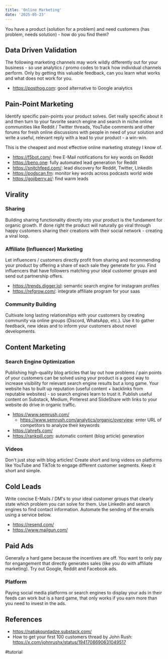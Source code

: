 ```yaml
---
title: 'Online Marketing'
date: '2025-05-23'
---
```

You have a product (solution for a problem) and need customers (has problem, needs solution) - how do you find them?

## Data Driven Validation

The following marketing channels may work wildly differently out for your business - so use analytics / promo codes to track how individual channels perform. Only by getting this valuable feedback, can you learn what works and what does not work for you.

- <https://posthog.com>: good alternative to Google analytics

## Pain-Point Marketing

Identify specific pain-points your product solves. Get really specific about it and then turn to your favorite search engine and search in niche online communities like Reddit / Twitter threads, YouTube comments and other forums for fresh online discussions with people in need of your solution and write a useful, relevant reply with a lead to your product - a win-win.

This is the cheapest and most effective online marketing strategy I know of.

- <https://f5bot.com/>: free E-Mail notifications for key words on Reddit
- <https://beno.one>: fully automated lead generation for Reddit
- <https://snitchfeed.com/>: lead discovery for Reddit, Twitter, LinkedIn
- <https://podscan.fm>: monitor key words across podcasts world wide
- <https://gojiberry.ai/>: find warm leads

## Virality

### Sharing

Building sharing functionality directly into your product is the fundament for organic growth. If done right the product will naturally go viral through happy customers sharing their creations with their social network - creating a viral loop.

### Affiliate (Influencer) Marketing

Let influencers / customers directly profit from sharing and recommending your product by offering a share of each sale they generate for you. Find influencers that have followers matching your ideal customer groups and send out partnership offers.

- <https://trends.digger.lol>: semantic search engine for instagram profiles
- <https://refgrow.com/>: integrate affiliate program for your saas

### Community Building

Cultivate long lasting relationships with your customers by creating community via online groups (Discord, WhatsApp, etc.). Use it to gather feedback, new ideas and to inform your customers about novel developments.

## Content Marketing

### Search Engine Optimization

Publishing high-quality blog articles that lay out how problems / pain points of your customers can be solved using your product is a good way to increase visibility for relevant search engine results but a long game. Your website has to built up reputation (useful content + backlinks from reputable websites) - so search engines learn to trust it. Publish useful content on Substack, Medium, Pinterest and SlideShare with links to your website do drive in organic traffic.

- <https://www.semrush.com/>
  - <https://www.semrush.com/analytics/organic/overview>: enter URL of competitors to analyze their keywords
- <https://ahrefs.com/>
- <https://rankpill.com>: automatic content (blog article) generation

### Videos

Don't just stop with blog articles! Create short and long videos on platforms like YouTube and TikTok to engage different customer segments. Keep it short and simple.

## Cold Leads

Write concise E-Mails / DM's to your ideal customer groups that clearly state which problem you can solve for them. Use LinkedIn and search engines to find contact information. Automate the sending of the emails using a service below.

- <https://resend.com/>
- <https://www.mailgun.com/>

## Paid Ads

Generally a hard game because the incentives are off. You want to only pay for engangement that directly generates sales (like you do with affiliate marketing). Try out Google, Reddit and Facebook ads.

### Platform

Paying social media platforms or search engines to display your ads in their feeds can work but is a hard game, that only works if you earn more than you need to invest in the ads.

## References

- <https://natiakourdadze.substack.com/>
- How to get your first 100 customers thread by John Rush: <https://x.com/johnrushx/status/1941708690631049517>

#tutorial
